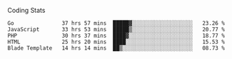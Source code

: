 Coding Stats
<!--START_SECTION:waka-->

```text
Go               37 hrs 57 mins  █████▓░░░░░░░░░░░░░░░░░░░   23.26 %
JavaScript       33 hrs 53 mins  █████▒░░░░░░░░░░░░░░░░░░░   20.77 %
PHP              30 hrs 37 mins  ████▓░░░░░░░░░░░░░░░░░░░░   18.77 %
HTML             25 hrs 20 mins  ████░░░░░░░░░░░░░░░░░░░░░   15.53 %
Blade Template   14 hrs 14 mins  ██▒░░░░░░░░░░░░░░░░░░░░░░   08.73 %
```

<!--END_SECTION:waka-->

